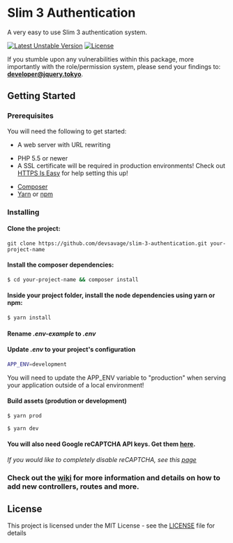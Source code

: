 # Slim 3 Authentication
A very easy to use Slim 3 authentication system.

[![Latest Unstable Version](https://poser.pugx.org/devsavage/slim-3-authentication/v/unstable?format=flat-square)](https://packagist.org/packages/devsavage/slim-3-authentication)
[![License](https://poser.pugx.org/devsavage/slim-3-authentication/license?format=flat-square)](https://packagist.org/packages/devsavage/slim-3-authentication)

If you stumble upon any vulnerabilities within this package, more importantly with the role/permission system, please send your findings to: **developer@jquery.tokyo**.  

## Getting Started

### Prerequisites

You will need the following to get started:

* A web server with URL rewriting
 - PHP 5.5 or newer
 - A SSL certificate will be required in production environments! Check out [HTTPS Is Easy](https://httpsiseasy.com/) for help setting this up!  
* [Composer](https://getcomposer.org/)
* [Yarn](https://yarnpkg.com/) or [npm](https://www.npmjs.com/)

### Installing
#### Clone the project:
```
git clone https://github.com/devsavage/slim-3-authentication.git your-project-name
```

#### Install the composer dependencies:
```bash
$ cd your-project-name && composer install
```

#### Inside your project folder, install the node dependencies using yarn or npm:
```bash
$ yarn install
```

#### Rename *_.env-example_* to *_.env_*

#### Update *_.env_* to your project's configuration
```bash
APP_ENV=development
```
You will need to update the APP_ENV variable to "production" when serving your application outside of a local environment!

#### Build assets (prodution or development)
```bash
$ yarn prod
```

```bash
$ yarn dev
```

#### You will also need Google reCAPTCHA API keys. Get them [here](https://www.google.com/recaptcha).

*If you would like to completely disable reCAPTCHA, see this [page](https://github.com/devsavage/slim-3-authentication/wiki/Completely-remove-reCAPTCHA)*

### Check out the [wiki](https://github.com/devsavage/slim-3-authentication/wiki/) for more information and details on how to add new controllers, routes and more.

## License

This project is licensed under the MIT License - see the [LICENSE](LICENSE) file for details
